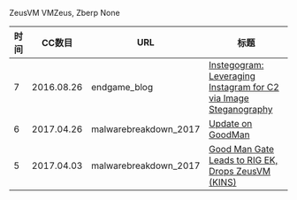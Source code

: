 ZeusVM
VMZeus, Zberp
None

| 时间 | CC数目 | URL | 标题 |
| ---- | ----- | --- | --- |
| 7 | 2016.08.26 | endgame_blog | [Instegogram: Leveraging Instagram for C2 via Image Steganography](https://www.endgame.com/blog/technical-blog/instegogram-leveraging-instagram-c2-image-steganography) |
| 6 | 2017.04.26 | malwarebreakdown_2017 | [Update on GoodMan](https://malwarebreakdown.com/2017/04/26/update-on-goodman/) |
| 5 | 2017.04.03 | malwarebreakdown_2017 | [Good Man Gate Leads to RIG EK, Drops ZeusVM (KINS)](https://malwarebreakdown.com/2017/04/03/good-man-gate-leads-to-rig-ek-drops-zuesvm-kins/) |
